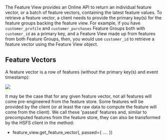 The Feature View provides an Online API to return an individual feature vector, or a batch of feature vectors, containing the latest feature values. To retrieve a feature vector, a client needs to provide the primary key(s) for the feature groups backing the feature view. For example, if you have `customer_profile` and `customer_purchases` Feature Groups both with `customer_id` as a primary key, and a Feature View made up from features from both Feature Groups, then, you would use `customer_id` to retrieve a feature vector using the Feature View object.

## Feature Vectors

A feature vector is a row of features (without the primary key(s) and event timestamp):

<img src="../../../../assets/images/concepts/fs/feature-vector.svg">

It may be the case that for any given feature vector, not all features will come pre-engineered from the feature store. Some features will be provided by the client (or at least the raw data to compute the feature will come from the client). We call these 'passed' features and, similar to precomputed features from the feature store, they can also be transformed by the HSFS client in the method:

* feature_view.get_feature_vector(<primary-keys>, passed={ .... })


